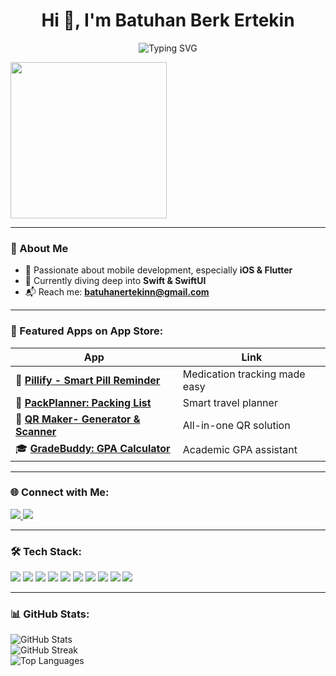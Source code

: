 <h1 align="center">Hi 👋, I'm Batuhan Berk Ertekin</h1>

<p align="center">
  <img src="https://readme-typing-svg.demolab.com?font=Fira+Code&size=28&duration=3000&pause=500&center=true&vCenter=true&width=435&color=FF0000&lines=%e2%9c%a8+Batuhan+Berk+Ertekin+%e2%9c%a8;%f0%9f%93%9a+iOS+Developer+%f0%9f%92%bb;Welcome+To+My+Profile+%f0%9f%91%80" alt="Typing SVG" />
</p>

<p align="left">
  <img src="https://i.giphy.com/media/v1.Y2lkPTc5MGI3NjExbHM0N2RsczU2bncxNHp2a3Z3cmZoN2dpZTdieTh4aGVxbmFncmFkMCZlcD12MV9pbnRlcm5hbF9naWZfYnlfaWQmY3Q9Zw/h1KoXHp1VXUqCmVUUr/giphy.gif" width="250" />
</p>

---

### 🌟 About Me
- 📱 Passionate about mobile development, especially **iOS & Flutter**  
- 🧠 Currently diving deep into **Swift & SwiftUI**
- 📬 Reach me: **batuhanertekinn@gmail.com**

---

### 🚀 Featured Apps on App Store:

| App | Link |
|-----|------|
| 💊 **[Pillify - Smart Pill Reminder](https://apps.apple.com/tr/app/pillify-smart-pill-reminder/id6743117036)** | Medication tracking made easy |
| 🎒 **[PackPlanner: Packing List](https://apps.apple.com/tr/app/packplanner-packing-list/id6737191058)** | Smart travel planner |
| 🔳 **[QR Maker- Generator & Scanner](https://apps.apple.com/tr/app/qr-maker-generator-scanner/id6740208990)** | All-in-one QR solution |
| 🎓 **[GradeBuddy: GPA Calculator](https://apps.apple.com/tr/app/gradebuddy-gpa-calculator/id6736883210)** | Academic GPA assistant |

---

### 🌐 Connect with Me:

<p align="left">
  <a href="https://linkedin.com/in/batuhanberkertekin" target="_blank">
    <img src="https://img.shields.io/badge/LinkedIn-%230077B5.svg?style=for-the-badge&logo=linkedin&logoColor=white"/>
  </a>
  <a href="https://instagram.com/berk.btuhan" target="_blank">
    <img src="https://img.shields.io/badge/Instagram-%23E4405F.svg?style=for-the-badge&logo=Instagram&logoColor=white"/>
  </a>
</p>

---

### 🛠️ Tech Stack:

<p align="left">
  <img src="https://img.shields.io/badge/Swift-F54A2A?style=for-the-badge&logo=swift&logoColor=white" />
  <img src="https://img.shields.io/badge/Flutter-02569B?style=for-the-badge&logo=flutter&logoColor=white" />
  <img src="https://img.shields.io/badge/Dart-0175C2?style=for-the-badge&logo=dart&logoColor=white" />
  <img src="https://img.shields.io/badge/Firebase-FFCA28?style=for-the-badge&logo=firebase&logoColor=black" />
  <img src="https://img.shields.io/badge/SQLite-07405E?style=for-the-badge&logo=sqlite&logoColor=white" />
  <img src="https://img.shields.io/badge/Java-ED8B00?style=for-the-badge&logo=openjdk&logoColor=white" />
  <img src="https://img.shields.io/badge/Git-F05033?style=for-the-badge&logo=git&logoColor=white" />
  <img src="https://img.shields.io/badge/GitHub-121011?style=for-the-badge&logo=github&logoColor=white" />
  <img src="https://img.shields.io/badge/Postman-FF6C37?style=for-the-badge&logo=postman&logoColor=white" />
  <img src="https://img.shields.io/badge/Figma-F24E1E?style=for-the-badge&logo=figma&logoColor=white" />
</p>

---

### 📊 GitHub Stats:

<p align="left">
  <img src="https://github-readme-stats.vercel.app/api?username=ertekinbatuhan&theme=radical&show_icons=true&hide_border=false" alt="GitHub Stats" />
  <br/>
  <img src="https://github-readme-streak-stats.herokuapp.com/?user=ertekinbatuhan&theme=radical&hide_border=false" alt="GitHub Streak" />
  <br/>
  <img src="https://github-readme-stats.vercel.app/api/top-langs/?username=ertekinbatuhan&theme=radical&layout=compact&hide_border=false" alt="Top Languages" />
</p>


<!-- README proudly crafted by Batuhan Berk Ertekin with ❤️ -->
